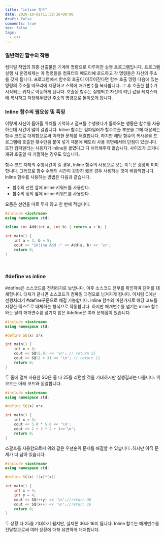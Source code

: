 ```yaml
---
title: "inline 함수"
date: 2020-10-01T11:39:38+09:00
draft: false
comments: true
toc: false
tags:
  - c++
---
```


### 일반적인 함수의 작동

컴파일 작업의 최종 산출물은 기계어 명령으로 이루어진 실행 프로그램입니다. 프로그램 실행 시 운영체제는 이 명령들을 컴퓨터의 메모리에 로드하고 각 명령들은 자신의 주소를 갖게 됩니다. 프로그램에서 함수의 호출이 이루어진다면 함수 호출 명령 다음에 있는 명령의 주소를 메모리에 저장하고 스택에 매개변수를 복사합니다. 그 후 호출한 함수가 시작되는 위치로 이동하게 됩니다. 호출된 함수는 실행되고 자신의 리턴 값을 레지스터에 복사하고 저장해두었던 주소의 명령으로 돌아오게 됩니다.

### Inline 함수의 필요성 및 특징

이렇게 자신이 돌아올 위치를 기억하고 점프를 수행했다가 돌아오는 행동은 함수를 사용하는데 시간이 많이 걸립니다. Inline 함수는 컴파일러가 함수호출 부분을 그에 대응되는 함수 코드로 대체함으로써 이러한 문제를 해결합니다. 하지만 해당 함수의 복사본을 프로그램에 호출한 횟수만큼 붙여 넣기 때문에 메모리 사용 측면에서의 단점이 있습니다. 또한 컴파일러는 사용자가 inline을 붙였다고 다 처리해주지 않습니다. 사이즈가 크거나 재귀 호출일 때 거절하는 경우도 있습니다.

함수 코드 자체의 수행시간이 길 경우, Inline 함수의 사용으로 보는 이득은 굉장히 미미합니다. 그러므로 함수 수행의 시간이 굉장히 짧은 경우 사용하는 것이 바람직합니다. Inline 함수를 사용하는 방법은 다음과 같습니다.

- 함수의 선언 앞에 inline 키워드를 사용한다.
- 함수의 정의 앞에 inline 키워드를 사용한다.

요즘은 선언을 따로 두지 않고 한 번에 적습니다.

```c++
#include <iostream>
using namespace std;

inline int Add(int a, int b) { return a + b; }

int main() {
    int a = 3, b = 5;
    cout << "Inline Add :" << Add(a, b) << '\n';
    return 0;
}
```

<br>

### #define vs inline

#define은 소스코드를 전처리기로 보냅니다. 이후 소스코드 전부를 확인하여 단어를 대체합니다. 대체가 끝나면 소스코드가 컴파일 과정으로 넘겨지게 됩니다. 이처럼 C에선 선행처리기 #define구문으로 해결 가능합니다. Inline 함수와 마찬가지로 해당 코드를 지정한 텍스트로 대체하는 형식으로 작동합니다. 하지만 매개변수를 넘기는 inline 함수와는 달리 매개변수를 넘기지 않은 #define은 여러 문제점이 있습니다.

```c++
#include <iostream>
using namespace std;

#define SQ(x) x*x

int main() {
    int x = 4;
    cout << SQ(5.0) << '\n'; // return 25
    cout << SQ(2 + 3) << '\n'; // return 11
    return 0;
}
```

두 줄에 걸쳐 사용한 SQ은 둘 다 25를 리턴할 것을 기대하지만 실행결과는 다릅니다. 위 코드는 아래 코드와 동일합니다.

```c++
#include <iostream>
using namespace std;

#define SQ(x) x*x

int main() {
    int x = 4;
    cout << 5.0 * 5.0 << '\n';
    cout << 2 + 3 * 2 + 3<<'\n';
    return 0;
}
```

소괄호를 사용함으로써 위와 같은 우선순위 문제를 해결할 수 있습니다 .하지만 아직 문제가 더 남아 있습니다.

```c++
#include <iostream>
using namespace std;

#define SQ(x) ((x)*(x))

int main() {
    int x = 4;
    int y = 4;
    cout << SQ(++y) << '\n';//return 36
    cout << SQ(x++) << '\n';//return 16
    return 0;
}
```

두 상황 다 25를 기대하기 쉽지만, 실제론 36과 16이 됩니다. Inline 함수는 매개변수를 전달함으로써 여러 상황에 대해 유연하게 대처합니다.
